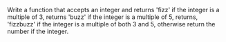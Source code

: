 Write a function that accepts an integer
and returns 'fizz' if the integer is a multiple of 3,
returns 'buzz' if the integer is a multiple of 5,
returns, 'fizzbuzz' if the integer is a multiple of both 3 and 5,
otherwise return the number if the integer.
